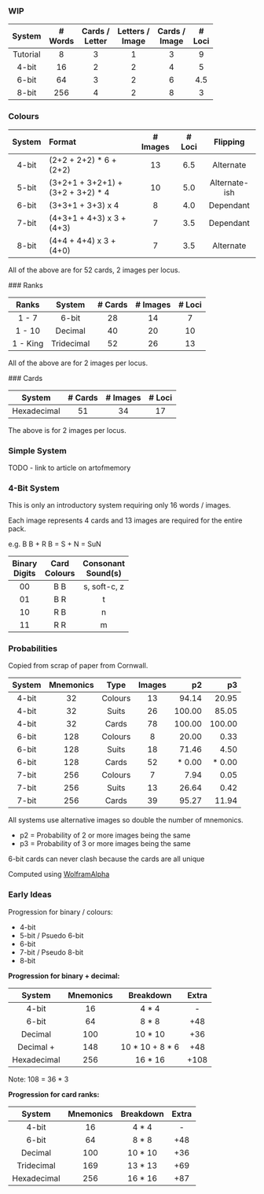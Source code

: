 ### WIP

| System   | # <br/> Words | Cards / <br/> Letter | Letters / <br/> Image | Cards / <br/> Image | # <br/> Loci |
|:--------:|:-------:|:--------------:|:---------------:|:-------------:|:------:|
| Tutorial | 8  | 3 | 1 | 3 | 9 |
| 4-bit    | 16 | 2 | 2 | 4 | 5 |
| 6-bit    | 64 | 3 | 2 | 6 | 4.5 |
| 8-bit    | 256 | 4 | 2 | 8 | 3 |


### Colours

| System | Format | # Images | # Loci | Flipping |
|:------:|:-------|:--------:|:------:|:--------:|
|  4-bit | (2+2 + 2+2) * 6 + (2+2) | 13 | 6.5 | Alternate |
|  5-bit | (3+2+1 + 3+2+1) + (3+2 + 3+2) * 4| 10 | 5.0 | Alternate-ish |
|  6-bit | (3+3+1 + 3+3) x 4 | 8 | 4.0 | Dependant |
|  7-bit | (4+3+1 + 4+3) x 3 + (4+3) | 7 | 3.5 | Dependant |
|  8-bit | (4+4 + 4+4) x 3 + (4+0) | 7 | 3.5 | Alternate |

All of the above are for 52 cards, 2 images per locus.

### Ranks

| Ranks | System | # Cards | # Images | # Loci |
|:------:|:-----:|:-------:|:--------:|:------:|
| 1 - 7 | 6-bit | 28 | 14 | 7 |
| 1 - 10 | Decimal | 40 | 20 | 10 |
| 1 - King | Tridecimal | 52 | 26 | 13 |

All of the above are for 2 images per locus.

### Cards

System | # Cards | # Images | # Loci |
|:-----:|:-------:|:--------:|:------:|
Hexadecimal | 51 | 34 | 17 |

The above is for 2 images per locus.

### Simple System

TODO - link to article on artofmemory


### 4-Bit System

This is only an introductory system requiring only 16 words / images.

Each image represents 4 cards and 13 images are required for the entire pack.

e.g. B B + R B = S + N = SuN

| Binary <br/> Digits | Card <br/> Colours | Consonant <br/> Sound(s) |
|:-:|:-:|:-:|
| 00 | B B | s, soft-c, z  |
| 01 | B R | t |
| 10 | R B | n |
| 11 | R R | m |


### Probabilities

Copied from scrap of paper from Cornwall.

| System | Mnemonics | Type | Images | p2 | p3 |
|:------:|:---------:|:----:|:------:|---:|---:|
| 4-bit |  32 | Colours | 13 |  94.14 |  20.95 |
| 4-bit |  32 | Suits   | 26 | 100.00 |  85.05 |
| 4-bit |  32 | Cards   | 78 | 100.00 | 100.00 |
| 6-bit | 128 | Colours |  8 |  20.00 |   0.33 |
| 6-bit | 128 | Suits   | 18 |  71.46 |   4.50 |
| 6-bit | 128 | Cards   | 52 | * 0.00 | * 0.00 |
| 7-bit | 256 | Colours |  7 |   7.94 |   0.05 |
| 7-bit | 256 | Suits   | 13 |  26.64 |   0.42 |
| 7-bit | 256 | Cards   | 39 |  95.27 |  11.94 |

All systems use alternative images so double the number of mnemonics.

* p2 = Probability of 2 or more images being the same
* p3 = Probability of 3 or more images being the same

6-bit cards can never clash because the cards are all unique

Computed using [WolframAlpha](https://www.wolframalpha.com/input/?i=birthday+paradox,+13+people,+32+possible+birthdays)


### Early Ideas

Progression for binary / colours:

* 4-bit
* 5-bit / Psuedo 6-bit
* 6-bit
* 7-bit / Pseudo 8-bit
* 8-bit

**Progression for binary + decimal:**

| System | Mnemonics | Breakdown | Extra |
|:------:|:---------:|:---------:|:-----:|
| 4-bit       |  16 | 4 * 4           |     - |
| 6-bit       |  64 | 8 * 8           |   +48 |
| Decimal     | 100 | 10 * 10         |   +36 |
| Decimal +   | 148 | 10 * 10 + 8 * 6 |   +48 |
| Hexadecimal | 256 | 16 * 16         |  +108 |

Note: 108 = 36 * 3

**Progression for card ranks:**

| System | Mnemonics | Breakdown | Extra |
|:------:|:---------:|:---------:|:-----:|
| 4-bit       |  16 | 4 * 4      |     - |
| 6-bit       |  64 | 8 * 8      |   +48 |
| Decimal     | 100 | 10 * 10    |   +36 |
| Tridecimal  | 169 | 13 * 13    |   +69 |
| Hexadecimal | 256 | 16 * 16    |   +87 |
